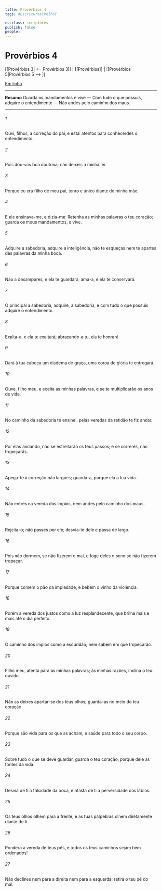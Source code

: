 ```yaml
---
title: Provérbios 4
tags: #Escrituras\VelhoT

cssclass: scriptures
publish: false
people:
---
```


# Provérbios 4
[[Provérbios 3| <-- Provérbios 3]] | [[Provérbios]] | [[Provérbios 5|Provérbios 5 --> ]]

[Em linha](https://churchofjesuschrist.org/study/scriptures/ot/prov/4?lang=por)

---
__Resumo__
Guarda os mandamentos e vive — Com tudo o que possuis, adquire o entendimento — Não andes pelo caminho dos maus.

---
###### 1 
Ouvi, filhos, a correção do pai, e estai atentos para conhecerdes o entendimento.

###### 2 
Pois dou-vos boa doutrina; não deixeis a minha lei.

###### 3 
Porque eu era filho de meu pai, tenro e único  diante de minha mãe.

###### 4 
E ele ensinava-me, e dizia-me: Retenha as minhas palavras o teu coração; guarda os meus mandamentos, e vive.

###### 5 
Adquire a sabedoria, adquire a inteligência,  não te esqueças nem te apartes das palavras da minha boca.

###### 6 
Não a desampares, e ela te guardará; ama-a, e ela te conservará.

###### 7 
O principal  a sabedoria; adquire,  a sabedoria, e com tudo o que possuis adquire o entendimento.

###### 8 
Exalta-a, e ela te exaltará;  abraçando-a tu, ela te honrará.

###### 9 
Dará à tua cabeça um diadema de graça,  uma coroa de glória te entregará.

###### 10 
Ouve, filho meu, e aceita as minhas palavras, e se te multiplicarão os anos de vida.

###### 11 
No caminho da sabedoria te ensinei,  pelas veredas da retidão te fiz andar.

###### 12 
Por elas andando, não se estreitarão os teus passos; e se correres, não tropeçarás.

###### 13 
Apega-te à correção  não  largues; guarda-a, porque ela  a tua vida.

###### 14 
Não entres na vereda dos ímpios, nem andes pelo caminho dos maus.

###### 15 
Rejeita-o; não passes por ele; desvia-te dele e passa de largo.

###### 16 
Pois não dormem, se não fizerem o mal, e foge deles o sono se não fizerem  tropeçar.

###### 17 
Porque comem o pão da impiedade, e bebem o vinho da violência.

###### 18 
Porém a vereda dos justos  como a luz resplandecente, que brilha mais e mais até o dia perfeito.

###### 19 
O caminho dos ímpios  como a escuridão; nem sabem em que tropeçarão.

###### 20 
Filho meu, atenta para as minhas palavras; às minhas razões, inclina o teu ouvido.

###### 21 
Não as deixes apartar-se dos teus olhos; guarda-as no meio do teu coração.

###### 22 
Porque são vida para os que as acham, e saúde para todo o seu corpo.

###### 23 
Sobre tudo o que se deve guardar, guarda o teu coração, porque dele  as fontes da vida.

###### 24 
Desvia de ti a falsidade da boca, e afasta de ti a perversidade dos lábios.

###### 25 
Os teus olhos olhem para a frente, e as tuas pálpebras olhem diretamente diante de ti.

###### 26 
Pondera a vereda de teus pés, e todos os teus caminhos sejam bem ordenados!

###### 27 
Não declines nem para a direita nem para a esquerda; retira o teu pé do mal.


